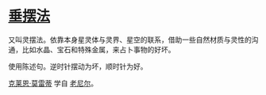 # [垂摆法](../仪式及秘术/垂摆法.md)

又叫灵摆法。依靠本身星灵体与灵界、星空的联系，借助一些自然材质与灵性的沟通，比如水晶、宝石和特殊金属，来占卜事物的好坏。

使用陈述句。逆时针摆动为坏，顺时针为好。

[克莱恩·莫雷蒂](../主角身份/克莱恩·莫雷蒂.md) 学自 [老尼尔](../人物/老尼尔.md)。
